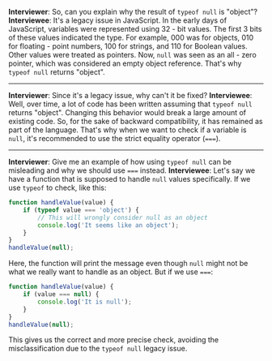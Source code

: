 **Interviewer**: So, can you explain why the result of `typeof null` is "object"?
**Interviewee**: It's a legacy issue in JavaScript. In the early days of JavaScript, variables were represented using 32 - bit values. The first 3 bits of these values indicated the type. For example, 000 was for objects, 010 for floating - point numbers, 100 for strings, and 110 for Boolean values. Other values were treated as pointers. Now, `null` was seen as an all - zero pointer, which was considered an empty object reference. That's why `typeof null` returns "object".

------

**Interviewer**: Since it's a legacy issue, why can't it be fixed?
**Interviewee**: Well, over time, a lot of code has been written assuming that `typeof null` returns "object". Changing this behavior would break a large amount of existing code. So, for the sake of backward compatibility, it has remained as part of the language. That's why when we want to check if a variable is `null`, it's recommended to use the strict equality operator (`===`).

------

**Interviewer**: Give me an example of how using `typeof null` can be misleading and why we should use `===` instead.
**Interviewee**: Let's say we have a function that is supposed to handle `null` values specifically. If we use `typeof` to check, like this:

```javascript
function handleValue(value) {
    if (typeof value === 'object') {
        // This will wrongly consider null as an object
        console.log('It seems like an object');
    }
}
handleValue(null);
```

Here, the function will print the message even though `null` might not be what we really want to handle as an object. But if we use `===`:

```javascript
function handleValue(value) {
    if (value === null) {
        console.log('It is null');
    }
}
handleValue(null);
```

This gives us the correct and more precise check, avoiding the misclassification due to the `typeof null` legacy issue.